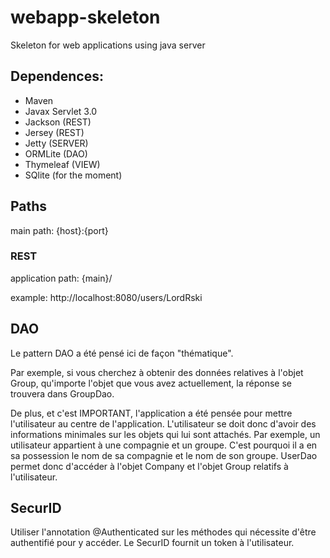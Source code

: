 # webapp-skeleton
Skeleton for web applications using java server

## Dependences:

- Maven
- Javax Servlet 3.0
- Jackson (REST)
- Jersey (REST)
- Jetty (SERVER)
- ORMLite (DAO)
- Thymeleaf (VIEW)
- SQlite (for the moment)

## Paths

main path: {host}:{port}

### REST

application path: {main}/

example: http://localhost:8080/users/LordRski

## DAO

Le pattern DAO a été pensé ici de façon "thématique".

Par exemple, si vous cherchez à obtenir des données relatives à l'objet Group, qu'importe l'objet que vous avez actuellement, la réponse se trouvera dans GroupDao.

De plus, et c'est IMPORTANT, l'application a été pensée pour mettre l'utilisateur au centre de l'application. L'utilisateur se doit donc d'avoir des informations minimales sur les objets qui lui sont attachés. Par exemple, un utilisateur appartient à une compagnie et un groupe. C'est pourquoi il a en sa possession le nom de sa compagnie et le nom de son groupe. UserDao permet donc d'accéder à l'objet Company et l'objet Group relatifs à l'utilisateur.

## SecurID

Utiliser l'annotation @Authenticated sur les méthodes qui nécessite d'être authentifié pour y accéder.
Le SecurID fournit un token à l'utilisateur.
